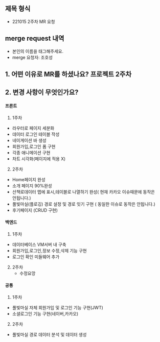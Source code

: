 ## 제목 형식

- 221015 2주차 MR 요청

## merge request 내역

- 본인의 이름을 태그해주세요.
- merge 요청자: 조호성

## 1. 어떤 이유로 MR를 하셨나요? 프로젝트 2주차

## 2. 변경 사항이 무엇인가요?

#### 프론트

1. 1주차

- 라우터로 페이지 세분화
- 데이터 로그인 테이블 작성
- 네이게이션 바 생성
- 회원가입,로그인 폼 구현
- 각종 애니메이션 구현
- 차트 시각화(페이지에 적용 X)

2. 2주차

- Home페이지 완성
- 소개 페이지 90%완성
- 산책로데이터 맵에 표시,테이블로 나열하기 완성( 현재 카카오 이슈때문에 동작은 안됩니다.)
- 풀빛마실(플로깅) 경로 설정 및 경로 잇기 구현 ( 동일한 이슈로 동작은 안됩니다.)
- 후기페이지 (CRUD 구현)

#### 백엔드

1. 1주차

- 데이터베이스 VM서버 내 구축
- 회원가입,로그인,정보 수정,삭제 기능 구현
- 로그인 확인 미들웨어 추가

2. 2주차
   - 수정요망

#### 공통

1. 1주차

- 풀빛마실 자체 회원가입 및 로그인 기능 구현(JWT)
- 소셜로그인 기능 구현(네이버,카카오)

2. 2주차

- 풀빛마실 경로 데이터 분석 및 데이터 생성
